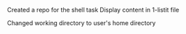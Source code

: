 Created a repo for the shell task 
 Display content in 1-listit file


Changed working directory to user's home directory

